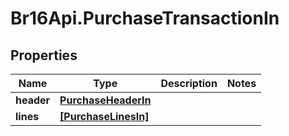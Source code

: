 # Br16Api.PurchaseTransactionIn

## Properties
Name | Type | Description | Notes
------------ | ------------- | ------------- | -------------
**header** | [**PurchaseHeaderIn**](PurchaseHeaderIn.md) |  | 
**lines** | [**[PurchaseLinesIn]**](PurchaseLinesIn.md) |  | 


